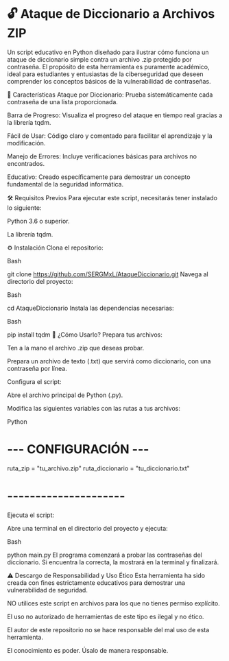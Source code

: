 # 🔓 Ataque de Diccionario a Archivos ZIP

Un script educativo en Python diseñado para ilustrar cómo funciona un ataque de diccionario simple contra un archivo .zip protegido por contraseña. El propósito de esta herramienta es puramente académico, ideal para estudiantes y entusiastas de la ciberseguridad que deseen comprender los conceptos básicos de la vulnerabilidad de contraseñas.

🚀 Características
Ataque por Diccionario: Prueba sistemáticamente cada contraseña de una lista proporcionada.

Barra de Progreso: Visualiza el progreso del ataque en tiempo real gracias a la librería tqdm.

Fácil de Usar: Código claro y comentado para facilitar el aprendizaje y la modificación.

Manejo de Errores: Incluye verificaciones básicas para archivos no encontrados.

Educativo: Creado específicamente para demostrar un concepto fundamental de la seguridad informática.

🛠️ Requisitos Previos
Para ejecutar este script, necesitarás tener instalado lo siguiente:

Python 3.6 o superior.

La librería tqdm.

⚙️ Instalación
Clona el repositorio:

Bash

git clone https://github.com/SERGMxL/AtaqueDiccionario.git
Navega al directorio del proyecto:

Bash

cd AtaqueDiccionario
Instala las dependencias necesarias:

Bash

pip install tqdm
📖 ¿Cómo Usarlo?
Prepara tus archivos:

Ten a la mano el archivo .zip que deseas probar.

Prepara un archivo de texto (.txt) que servirá como diccionario, con una contraseña por línea.

Configura el script:

Abre el archivo principal de Python (.py).

Modifica las siguientes variables con las rutas a tus archivos:

Python

# --- CONFIGURACIÓN ---
ruta_zip = "tu_archivo.zip" 
ruta_diccionario = "tu_diccionario.txt"
# ---------------------
Ejecuta el script:

Abre una terminal en el directorio del proyecto y ejecuta:

Bash

python main.py
El programa comenzará a probar las contraseñas del diccionario. Si encuentra la correcta, la mostrará en la terminal y finalizará.

⚠️ Descargo de Responsabilidad y Uso Ético
Esta herramienta ha sido creada con fines estrictamente educativos para demostrar una vulnerabilidad de seguridad.

NO utilices este script en archivos para los que no tienes permiso explícito.

El uso no autorizado de herramientas de este tipo es ilegal y no ético.

El autor de este repositorio no se hace responsable del mal uso de esta herramienta.

El conocimiento es poder. Úsalo de manera responsable.
